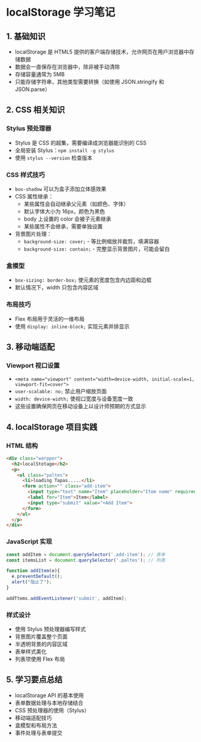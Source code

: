 # localStorage 学习笔记

## 1. 基础知识

- localStorage 是 HTML5 提供的客户端存储技术，允许网页在用户浏览器中存储数据
- 数据会一直保存在浏览器中，除非被手动清除
- 存储容量通常为 5MB
- 只能存储字符串，其他类型需要转换（如使用 JSON.stringify 和 JSON.parse）

## 2. CSS 相关知识

### Stylus 预处理器
- Stylus 是 CSS 的超集，需要编译成浏览器能识别的 CSS
- 全局安装 Stylus：`npm install -g stylus`
- 使用 `stylus --version` 检查版本

### CSS 样式技巧
- `box-shadow` 可以为盒子添加立体感效果
- CSS 属性继承：
  - 某些属性会自动继承父元素（如颜色、字体）
  - 默认字体大小为 16px，颜色为黑色
  - body 上设置的 color 会被子元素继承
  - 某些属性不会继承，需要单独设置
- 背景图片处理：
  - `background-size: cover;` - 等比例缩放并裁剪，填满容器
  - `background-size: contain;` - 完整显示背景图片，可能会留白

### 盒模型
- `box-sizing: border-box;` 使元素的宽度包含内边距和边框
- 默认情况下，width 只包含内容区域

### 布局技巧
- Flex 布局用于灵活的一维布局
- 使用 `display: inline-block;` 实现元素并排显示

## 3. 移动端适配

### Viewport 视口设置
- `<meta name="viewport" content="width=device-width, initial-scale=1, viewport-fit=cover">`
- `user-scalable: no;` 禁止用户缩放页面
- `width: device-width;` 使视口宽度与设备宽度一致
- 这些设置确保网页在移动设备上以设计师预期的方式显示

## 4. localStorage 项目实践

### HTML 结构
```html
<div class="warpper">
  <h2>localStotage</h2>
  <p>
    <ul class="paltes">
      <li>loading Tapas.....</li>
      <form action="" class="add-item">
        <input type="text" name="Item" placeholder="Item name" required>
        <label for="Item">Item</label>
        <input type="submit" value="+Add Item">
      </form>
    </ul>
  </p>
</div>
```

### JavaScript 实现
```javascript
const addItem = document.querySelector('.add-item'); // 表单
const itemsList = document.querySelector('.paltes'); // 列表

function addItem(e){
  e.preventDefault();
  alert("阻止了");
}

addTtems.addEventListener('submit', addItem);
```

### 样式设计
- 使用 Stylus 预处理器编写样式
- 背景图片覆盖整个页面
- 半透明背景的内容区域
- 表单样式美化
- 列表项使用 Flex 布局

## 5. 学习要点总结

- localStorage API 的基本使用
- 表单数据处理与本地存储结合
- CSS 预处理器的使用（Stylus）
- 移动端适配技巧
- 盒模型和布局方法
- 事件处理与表单提交 